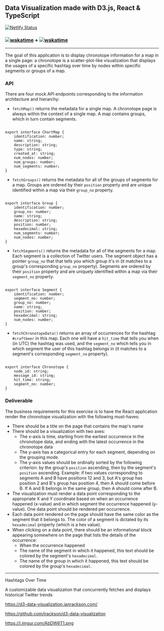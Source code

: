 ## Data Visualization made with D3.js, React & TypeScript

[![Netlify Status](https://api.netlify.com/api/v1/badges/1797b1cf-9dea-4ee2-ae50-f544a244eb4a/deploy-status)](https://app.netlify.com/sites/elastic-yalow-cf01f5/deploys)

### [![wakatime](https://wakatime.com/badge/github/irackson/beertrends-d3-react.svg)](https://wakatime.com/badge/github/irackson/beertrends-d3-react) + [![wakatime](https://wakatime.com/badge/github/irackson/d3-data-visualization.svg)](https://wakatime.com/badge/github/irackson/d3-data-visualization)

---

The goal of this application is to display chronotope information for a map in a single page: a chronotope is a scatter-plot-like visualization that displays the usages of a specific hashtag over time by nodes within specific segments or groups of a map.

### API

There are four mock API endpoints corresponding to the information architecture and hierarchy:

-   `fetchMap()` returns the metadata for a single map. A chronotope page is always within the context of a single map. A map contains groups, which in turn contain segments.

<pre><code class="language-javascript">
export interface ChartMap {
    identification: number;
    name: string;
    description: string;
    type: string;
    created_at: string;
    num_nodes: number;
    num_groups: number;
    num_segments: number;
}
</code></pre>

-   `fetchGroups()` returns the metadata for all of the groups of segments for a map. Groups are ordered by their `position` property and are unique identified within a map via their `group_no` property.

<pre><code class="language-javascript">
export interface Group {
    identification: number;
    group_no: number;
    name: string;
    description: string;
    position: number;
    hexadecimal: string;
    num_segments: number;
    num_nodes: number;
}
</code></pre>

-   `fetchSegments()` returns the metadata for all of the segments for a map. Each segment is a collection of Twitter users. The segment object has a pointer `group_no` that that tells you which group it's in (it matches to a group's corresponding `group_no` property). Segments are ordered by their `position` property and are uniquely identified within a map via their `segment_no` property.

<pre><code class="language-javascript">
export interface Segment {
    identification: number;
    segment_no: number;
    group_no: number;
    name: string;
    position: number;
    hexadecimal: string;
    num_nodes: number;
}
</code></pre>

-   `fetchChronotopeData()` returns an array of occurrences for the hashtag `#craftbeer` in this map. Each one will have a `hit_time` that tells you when (in UTC) the hashtag was used, and the `segment_no` which tells you in which segment the user of this hashtag belongs in (it matches to a segment's corresponding `segment_no` property).

<pre><code class="language-javascript">
export interface Chronotope {
	node_id: string;
	message_id: string;
	hit_time: string;
	segment_no: number;
}
</code></pre>

### Deliverable

The business requirements for this exercise is to have the React application render the chronotope visualization with the following must-haves:

-   There should be a title on the page that contains the map's name
-   There should be a visualization with two axes:
    -   The x-axis is time, starting from the earliest occurrence in the chronotope data, and ending with the latest occurrence in the chronotope data
    -   The y-axis has a categorical entry for each segment, depending on the grouping mode.
    -   The y-axis values should be ordinally sorted by the following criterion: by the group's `position` ascending, then by the segment's `position` ascending. Example: if two values corresponding to segments A and B have positions 12 and 3, but A's group has position 2 and B's group has position 4, then A should come before B. If A and B belongs in the same group, then A should come after B.
-   The visualization must render a data point corresponding to the appropriate X and Y coordinate based on when an occurrence happened (x-value) and in which segment the occurrence happened (y-value). One data point should be rendered per occurrence.
-   Each data point rendered on the page should have the same color as the segment that it belongs to. The color of a segment is dictated by its `hexadecimal` property (which is a hex value).
-   When clicking on a data point, there should be an informational block appearing somewhere on the page that lists the details of the occurrence:
    -   When the occurrence happened
    -   The name of the segment in which it happened, this text should be colored by the segment's `hexadecimal`.
    -   The name of the group in which it happened, this text should be colored by the group's `hexadecimal`.

---

<!-- title -->

Hashtags Over Time

<!-- description -->

A customizable data visualization that concurrently fetches and displays historical Twitter trends

<!-- live url -->

<https://d3-data-visualization.ianrackson.com/>

<!-- repo url -->

<https://github.com/irackson/d3-data-visualization>

<!-- thumbnail -->

<https://i.imgur.com/AbDW6T1.png>
